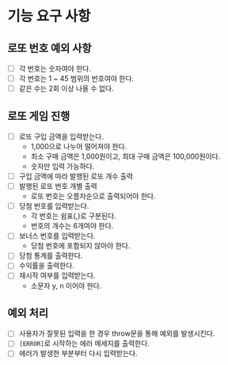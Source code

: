 # 기능 요구 사항

## 로또 번호 예외 사항

- [ ] 각 번호는 숫자여야 한다.
- [ ] 각 번호는 1 ~ 45 범위의 번호여야 한다.
- [ ] 같은 수는 2회 이상 나올 수 없다.

## 로또 게임 진행

- [ ] 로또 구입 금액을 입력받는다.
  - 1,000으로 나누어 떨어져야 한다.
  - 최소 구매 금액은 1,000원이고, 최대 구매 금액은 100,000원이다.
  - 숫자만 입력 가능하다.
- [ ] 구입 금액에 따라 발행된 로또 개수 출력
- [ ] 발행된 로또 번호 개별 출력
  - 로또 번호는 오름차순으로 출력되어야 한다.
- [ ] 당첨 번호를 입력받는다.
  - 각 번호는 쉼표(,)로 구분된다.
  - 번호의 개수는 6개여야 한다.
- [ ] 보너스 번호를 입력받는다.
  - 당첨 번호에 포함되지 않아야 한다.
- [ ] 당첨 통계를 출력한다.
- [ ] 수익률을 출력한다.
- [ ] 재시작 여부를 입력받는다.
  - 소문자 y, n 이어야 한다.

## 예외 처리

- [ ] 사용자가 잘못된 입력을 한 경우 throw문을 통해 예외를 발생시킨다.
- [ ] `[ERROR]`로 시작하는 에러 메세지를 출력한다.
- [ ] 에러가 발생한 부분부터 다시 입력받는다.
